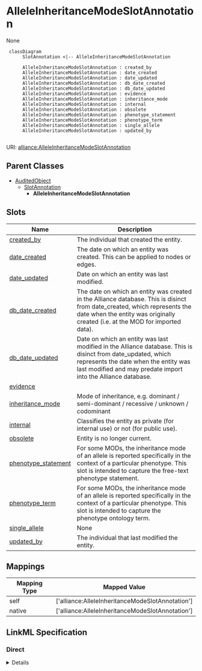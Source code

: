 # AlleleInheritanceModeSlotAnnotation

None


```mermaid
 classDiagram
      SlotAnnotation <|-- AlleleInheritanceModeSlotAnnotation
      
      AlleleInheritanceModeSlotAnnotation : created_by
      AlleleInheritanceModeSlotAnnotation : date_created
      AlleleInheritanceModeSlotAnnotation : date_updated
      AlleleInheritanceModeSlotAnnotation : db_date_created
      AlleleInheritanceModeSlotAnnotation : db_date_updated
      AlleleInheritanceModeSlotAnnotation : evidence
      AlleleInheritanceModeSlotAnnotation : inheritance_mode
      AlleleInheritanceModeSlotAnnotation : internal
      AlleleInheritanceModeSlotAnnotation : obsolete
      AlleleInheritanceModeSlotAnnotation : phenotype_statement
      AlleleInheritanceModeSlotAnnotation : phenotype_term
      AlleleInheritanceModeSlotAnnotation : single_allele
      AlleleInheritanceModeSlotAnnotation : updated_by
      

```



URI: [alliance:AlleleInheritanceModeSlotAnnotation](http://alliancegenome.org/AlleleInheritanceModeSlotAnnotation)


## Parent Classes

* [AuditedObject](AuditedObject.md)
    * [SlotAnnotation](SlotAnnotation.md)
        * **AlleleInheritanceModeSlotAnnotation**




<!-- no inheritance hierarchy -->


## Slots

| Name | Description  |
| ---  | ---  |
| [created_by](created_by.md) | The individual that created the entity. |
| [date_created](date_created.md) | The date on which an entity was created. This can be applied to nodes or edges. |
| [date_updated](date_updated.md) | Date on which an entity was last modified. |
| [db_date_created](db_date_created.md) | The date on which an entity was created in the Alliance database.  This is disinct from date_created, which represents the date when the entity was originally created (i.e. at the MOD for imported data). |
| [db_date_updated](db_date_updated.md) | Date on which an entity was last modified in the Alliance database.  This is disinct from date_updated, which represents the date when the entity was last modified and may predate import into the Alliance database. |
| [evidence](evidence.md) |  |
| [inheritance_mode](inheritance_mode.md) | Mode of inheritance, e.g. dominant / semi-dominant / recessive / unknown / codominant |
| [internal](internal.md) | Classifies the entity as private (for internal use) or not (for public use). |
| [obsolete](obsolete.md) | Entity is no longer current. |
| [phenotype_statement](phenotype_statement.md) | For some MODs, the inheritance mode of an allele is reported specifically in the context of a particular phenotype. This slot is intended to capture the free-text phenotype statement. |
| [phenotype_term](phenotype_term.md) | For some MODs, the inheritance mode of an allele is reported specifically in the context of a particular phenotype. This slot is intended to capture the phenotype ontology term. |
| [single_allele](single_allele.md) | None |
| [updated_by](updated_by.md) | The individual that last modified the entity. |


## Mappings

| Mapping Type | Mapped Value |
| ---  | ---  |
| self | ['alliance:AlleleInheritanceModeSlotAnnotation'] |
| native | ['alliance:AlleleInheritanceModeSlotAnnotation'] |




## LinkML Specification

<!-- TODO: investigate https://stackoverflow.com/questions/37606292/how-to-create-tabbed-code-blocks-in-mkdocs-or-sphinx -->

### Direct

<details>
```yaml
name: AlleleInheritanceModeSlotAnnotation
from_schema: https://github.com/alliance-genome/agr_curation_schema/src/schema/allele
is_a: SlotAnnotation
slots:
- single_allele
- inheritance_mode
- phenotype_term
- phenotype_statement
slot_usage:
  single_allele:
    name: single_allele
    domain_of:
    - AlleleDatabaseStatusSlotAnnotation
    - AlleleFullNameSlotAnnotation
    - AlleleFunctionalImpactSlotAnnotation
    - AlleleGermlineTransmissionStatusSlotAnnotation
    - AlleleInheritanceModeSlotAnnotation
    - AlleleMolecularMutationSlotAnnotation
    - AlleleMutationTypeSlotAnnotation
    - AlleleNomenclatureEventSlotAnnotation
    - AlleleNoteSlotAnnotation
    - AlleleSecondaryIdSlotAnnotation
    - AlleleSymbolSlotAnnotation
    - AlleleSynonymSlotAnnotation
    - AffectedGenomicModelComponent
    required: true
  inheritance_mode:
    name: inheritance_mode
    domain_of:
    - AlleleInheritanceModeSlotAnnotation
    required: true
  phenotype_term:
    name: phenotype_term
    description: For some MODs, the inheritance mode of an allele is reported specifically
      in the context of a particular phenotype. This slot is intended to capture the
      phenotype ontology term.
    domain_of:
    - AlleleFunctionalImpactSlotAnnotation
    - AlleleInheritanceModeSlotAnnotation
    - PhenotypeAnnotation
    required: false
  phenotype_statement:
    name: phenotype_statement
    description: For some MODs, the inheritance mode of an allele is reported specifically
      in the context of a particular phenotype. This slot is intended to capture the
      free-text phenotype statement.
    domain_of:
    - AlleleFunctionalImpactSlotAnnotation
    - AlleleInheritanceModeSlotAnnotation
    - AlleleFunctionalImpactSlotAnnotationDTO
    - AlleleInheritanceModeSlotAnnotationDTO
    required: false

```
</details>

### Induced

<details>
```yaml
name: AlleleInheritanceModeSlotAnnotation
from_schema: https://github.com/alliance-genome/agr_curation_schema/src/schema/allele
is_a: SlotAnnotation
slot_usage:
  single_allele:
    name: single_allele
    domain_of:
    - AlleleDatabaseStatusSlotAnnotation
    - AlleleFullNameSlotAnnotation
    - AlleleFunctionalImpactSlotAnnotation
    - AlleleGermlineTransmissionStatusSlotAnnotation
    - AlleleInheritanceModeSlotAnnotation
    - AlleleMolecularMutationSlotAnnotation
    - AlleleMutationTypeSlotAnnotation
    - AlleleNomenclatureEventSlotAnnotation
    - AlleleNoteSlotAnnotation
    - AlleleSecondaryIdSlotAnnotation
    - AlleleSymbolSlotAnnotation
    - AlleleSynonymSlotAnnotation
    - AffectedGenomicModelComponent
    required: true
  inheritance_mode:
    name: inheritance_mode
    domain_of:
    - AlleleInheritanceModeSlotAnnotation
    required: true
  phenotype_term:
    name: phenotype_term
    description: For some MODs, the inheritance mode of an allele is reported specifically
      in the context of a particular phenotype. This slot is intended to capture the
      phenotype ontology term.
    domain_of:
    - AlleleFunctionalImpactSlotAnnotation
    - AlleleInheritanceModeSlotAnnotation
    - PhenotypeAnnotation
    required: false
  phenotype_statement:
    name: phenotype_statement
    description: For some MODs, the inheritance mode of an allele is reported specifically
      in the context of a particular phenotype. This slot is intended to capture the
      free-text phenotype statement.
    domain_of:
    - AlleleFunctionalImpactSlotAnnotation
    - AlleleInheritanceModeSlotAnnotation
    - AlleleFunctionalImpactSlotAnnotationDTO
    - AlleleInheritanceModeSlotAnnotationDTO
    required: false
attributes:
  single_allele:
    name: single_allele
    from_schema: https://github.com/alliance-genome/agr_curation_schema/src/schema/allele
    multivalued: false
    alias: single_allele
    owner: AlleleInheritanceModeSlotAnnotation
    domain_of:
    - AlleleDatabaseStatusSlotAnnotation
    - AlleleFullNameSlotAnnotation
    - AlleleFunctionalImpactSlotAnnotation
    - AlleleGermlineTransmissionStatusSlotAnnotation
    - AlleleInheritanceModeSlotAnnotation
    - AlleleMolecularMutationSlotAnnotation
    - AlleleMutationTypeSlotAnnotation
    - AlleleNomenclatureEventSlotAnnotation
    - AlleleNoteSlotAnnotation
    - AlleleSecondaryIdSlotAnnotation
    - AlleleSymbolSlotAnnotation
    - AlleleSynonymSlotAnnotation
    - AffectedGenomicModelComponent
    range: Allele
    required: true
  inheritance_mode:
    name: inheritance_mode
    description: Mode of inheritance, e.g. dominant / semi-dominant / recessive /
      unknown / codominant
    from_schema: https://github.com/alliance-genome/agr_curation_schema/src/schema/allele
    domain: AlleleInheritanceModeSlotAnnotation
    alias: inheritance_mode
    owner: AlleleInheritanceModeSlotAnnotation
    domain_of:
    - AlleleInheritanceModeSlotAnnotation
    range: VocabularyTerm
    required: true
  phenotype_term:
    name: phenotype_term
    description: For some MODs, the inheritance mode of an allele is reported specifically
      in the context of a particular phenotype. This slot is intended to capture the
      phenotype ontology term.
    from_schema: https://github.com/alliance-genome/agr_persistent_schema/phenotypeAndDiseaseAnnotation.yaml
    multivalued: false
    alias: phenotype_term
    owner: AlleleInheritanceModeSlotAnnotation
    domain_of:
    - AlleleFunctionalImpactSlotAnnotation
    - AlleleInheritanceModeSlotAnnotation
    - PhenotypeAnnotation
    range: PhenotypeTerm
    required: false
  phenotype_statement:
    name: phenotype_statement
    description: For some MODs, the inheritance mode of an allele is reported specifically
      in the context of a particular phenotype. This slot is intended to capture the
      free-text phenotype statement.
    from_schema: https://github.com/alliance-genome/agr_persistent_schema/phenotypeAndDiseaseAnnotation.yaml
    alias: phenotype_statement
    owner: AlleleInheritanceModeSlotAnnotation
    domain_of:
    - AlleleFunctionalImpactSlotAnnotation
    - AlleleInheritanceModeSlotAnnotation
    - AlleleFunctionalImpactSlotAnnotationDTO
    - AlleleInheritanceModeSlotAnnotationDTO
    range: string
    required: false
  evidence:
    name: evidence
    description: ''
    from_schema: https://github.com/alliance-genome/agr_curation_schema/src/schema/reference
    multivalued: true
    alias: evidence
    owner: AlleleInheritanceModeSlotAnnotation
    domain_of:
    - AlleleGenerationMethodAssociation
    - Note
    - SlotAnnotation
    - Association
    range: InformationContentEntity
  created_by:
    name: created_by
    description: The individual that created the entity.
    from_schema: https://github.com/alliance-genome/agr_curation_schema/core.yaml
    domain: AuditedObject
    multivalued: false
    alias: created_by
    owner: AlleleInheritanceModeSlotAnnotation
    domain_of:
    - AuditedObject
    range: Person
  date_created:
    name: date_created
    description: The date on which an entity was created. This can be applied to nodes
      or edges.
    from_schema: https://github.com/alliance-genome/agr_curation_schema/core.yaml
    aliases:
    - creation_date
    exact_mappings:
    - dct:createdOn
    - WIKIDATA_PROPERTY:P577
    alias: date_created
    owner: AlleleInheritanceModeSlotAnnotation
    domain_of:
    - AuditedObject
    - AuditedObjectDTO
    range: datetime
  updated_by:
    name: updated_by
    description: The individual that last modified the entity.
    from_schema: https://github.com/alliance-genome/agr_curation_schema/core.yaml
    domain: AuditedObject
    multivalued: false
    alias: updated_by
    owner: AlleleInheritanceModeSlotAnnotation
    domain_of:
    - AuditedObject
    range: Person
  date_updated:
    name: date_updated
    description: Date on which an entity was last modified.
    from_schema: https://github.com/alliance-genome/agr_curation_schema/core.yaml
    aliases:
    - date_last_modified
    alias: date_updated
    owner: AlleleInheritanceModeSlotAnnotation
    domain_of:
    - AuditedObject
    - AuditedObjectDTO
    range: datetime
  db_date_created:
    name: db_date_created
    description: The date on which an entity was created in the Alliance database.  This
      is disinct from date_created, which represents the date when the entity was
      originally created (i.e. at the MOD for imported data).
    from_schema: https://github.com/alliance-genome/agr_curation_schema/core.yaml
    alias: db_date_created
    owner: AlleleInheritanceModeSlotAnnotation
    domain_of:
    - AuditedObject
    - AuditedObjectDTO
    range: datetime
  db_date_updated:
    name: db_date_updated
    description: Date on which an entity was last modified in the Alliance database.  This
      is disinct from date_updated, which represents the date when the entity was
      last modified and may predate import into the Alliance database.
    from_schema: https://github.com/alliance-genome/agr_curation_schema/core.yaml
    alias: db_date_updated
    owner: AlleleInheritanceModeSlotAnnotation
    domain_of:
    - AuditedObject
    - AuditedObjectDTO
    range: datetime
  internal:
    name: internal
    description: Classifies the entity as private (for internal use) or not (for public
      use).
    notes:
    - Default value is true.
    from_schema: https://github.com/alliance-genome/agr_curation_schema/core.yaml
    alias: internal
    owner: AlleleInheritanceModeSlotAnnotation
    domain_of:
    - AuditedObject
    - AuditedObjectDTO
    range: boolean
    required: true
  obsolete:
    name: obsolete
    description: Entity is no longer current.
    notes:
    - Obsolete entities are preserved in the database for posterity but should not
      be publicly displayed.
    from_schema: https://github.com/alliance-genome/agr_curation_schema/core.yaml
    alias: obsolete
    owner: AlleleInheritanceModeSlotAnnotation
    domain_of:
    - AuditedObject
    - AuditedObjectDTO
    range: boolean

```
</details>